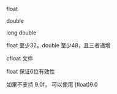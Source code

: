 float 

double 

long double



float 至少32，double 至少48，且三者递增

cfloat 文件



float 保证6位有效性



如果不支持 9.0f， 可以使用 (float)9.0


